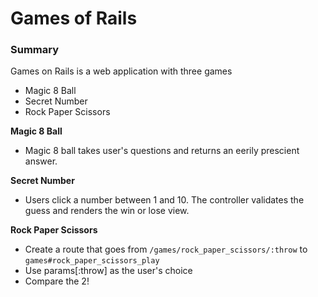 # Games of Rails

### Summary
Games on Rails is a web application with three games

*  Magic 8 Ball
*  Secret Number
*  Rock Paper Scissors

__Magic 8 Ball__

*  Magic 8 ball takes user's questions and returns an eerily prescient answer.

__Secret Number__

*  Users click a number between 1 and 10. The controller validates the guess and renders the win or lose view.

__Rock Paper Scissors__

*  Create a route that goes from `/games/rock_paper_scissors/:throw` to `games#rock_paper_scissors_play`
*  Use params[:throw] as the user's choice
*  Compare the 2!